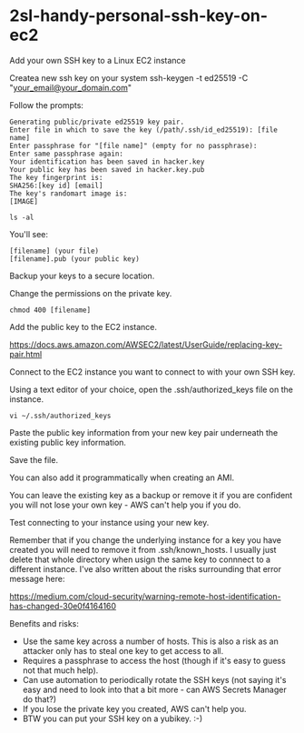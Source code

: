 # 2sl-handy-personal-ssh-key-on-ec2
Add your own SSH key to a Linux EC2 instance

Createa new ssh key on your system
ssh-keygen -t ed25519 -C "your_email@your_domain.com"

Follow the prompts:
```
Generating public/private ed25519 key pair.
Enter file in which to save the key (/path/.ssh/id_ed25519): [file name]  
Enter passphrase for "[file name]" (empty for no passphrase): 
Enter same passphrase again: 
Your identification has been saved in hacker.key
Your public key has been saved in hacker.key.pub
The key fingerprint is:
SHA256:[key id] [email]
The key's randomart image is:
[IMAGE]
```
```
ls -al
```
You'll see:

```
[filename] (your file)
[filename].pub (your public key)
```

Backup your keys to a secure location.

Change the permissions on the private key.

```
chmod 400 [filename]
```

Add the public key to the EC2 instance.

https://docs.aws.amazon.com/AWSEC2/latest/UserGuide/replacing-key-pair.html

Connect to the EC2 instance you want to connect to with your own SSH key.

Using a text editor of your choice, open the .ssh/authorized_keys file on the instance. 

```
vi ~/.ssh/authorized_keys
```

Paste the public key information from your new key pair underneath the existing public key information. 

Save the file.

You can also add it programmatically when creating an AMI.

You can leave the existing key as a backup or remove it if you are confident you will not lose your own key - AWS can't help you if you do.
                                    
Test connecting to your instance using your new key.

Remember that if you change the underlying instance for a key you have created you will need to remove it from .ssh/known_hosts. I usually just delete that whole directory when usign the same key to connnect to a different instance. I've also written about the risks surrounding that error message here:

https://medium.com/cloud-security/warning-remote-host-identification-has-changed-30e0f4164160

Benefits and risks:
* Use the same key across a number of hosts. This is also a risk as an attacker only has to steal one key to get access to all.
* Requires a passphrase to access the host (though if it's easy to guess not that much help).
* Can use automation to periodically rotate the SSH keys (not saying it's easy and need to look into that a bit more - can AWS Secrets Manager do that?)
* If you lose the private key you created, AWS can't help you.
* BTW you can put your SSH key on a yubikey. :-)
